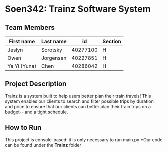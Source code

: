 # Soen342: Trainz Software System

## Team Members
| First name | Last name | id | Section|
|----------|------|------|------|
| Jeslyn | Sorotsky | 40277100 | H |
| Owen | Jorgensen | 40227851 | H |
| Ya Yi (Yuna) | Chen | 40286042 | H |
## Project Description

Trainz is a system built to help users better plan their train travels!
This system enables our clients to search and filter possible trips by duration and price to ensure that our clients can better plan their train trips on a budget-- and a tight schedule.

## How to Run

This project is console-based: it is only necessary to run main.py
*Our code can be found under the **Trainz** folder
